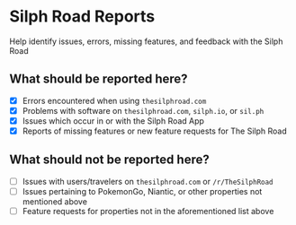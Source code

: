 # Silph Road Reports

Help identify issues, errors, missing features, and feedback with the Silph Road

## What should be reported here?

- [X] Errors encountered when using `thesilphroad.com`
- [X] Problems with software on `thesilphroad.com`, `silph.io`, or `sil.ph`
- [X] Issues which occur in or with the Silph Road App
- [X] Reports of missing features or new feature requests for The Silph Road

## What should not be reported here?

- [ ] Issues with users/travelers on `thesilphroad.com` or `/r/TheSilphRoad`
- [ ] Issues pertaining to PokemonGo, Niantic, or other properties not mentioned above
- [ ] Feature requests for properties not in the aforementioned list above
